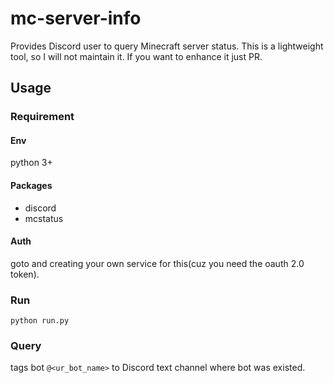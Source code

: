 # mc-server-info
Provides Discord user to query Minecraft server status.
This is a lightweight tool, so I will not maintain it. If you want to enhance it just PR.
## Usage
### Requirement
#### Env
python 3+
#### Packages
- discord
- mcstatus
#### Auth
goto [](https://discordapp.com/developers/applications) and creating your own service for this(cuz you need the oauth 2.0 token).
### Run
```python run.py```
### Query
tags bot ```@<ur_bot_name>``` to Discord text channel where bot was existed.
